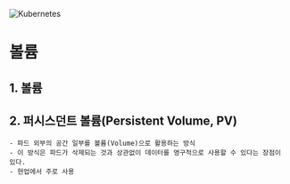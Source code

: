 ![Kubernetes](https://github.com/user-attachments/assets/3ec2d35d-184a-480a-878f-1f89f9547880)

# 볼륨

## 1. 볼륨

## 2. 퍼시스던트 볼륨(Persistent Volume, PV)
    - 파드 외부의 공간 일부를 볼륨(Volume)으로 활용하는 방식
    - 이 방식은 파드가 삭제되는 것과 상관없이 데이터를 영구적으로 사용할 수 있다는 장점이 있다.
    - 현업에서 주로 사용